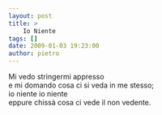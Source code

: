 ```yaml
---
layout: post
title: >
    Io Niente
tags: []
date: 2009-01-03 19:23:00
author: pietro
---
```

Mi vedo stringermi appresso<br/>e mi domando cosa ci si veda in me stesso;<br/>io niente io niente<br/>eppure chissà cosa ci vede il non vedente.

